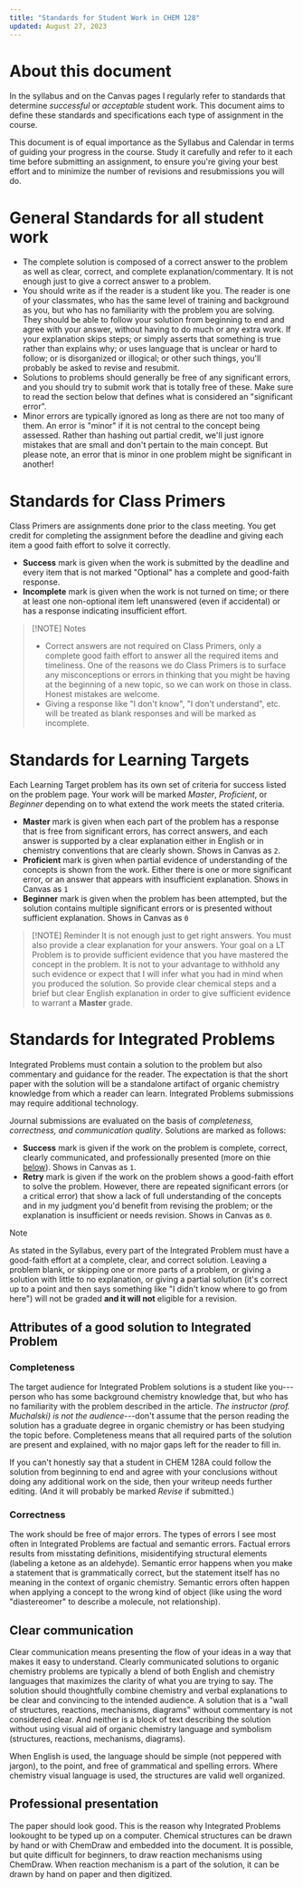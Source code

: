 ```yaml
---
title: "Standards for Student Work in CHEM 128"
updated: August 27, 2023
---
```


# About this document

In the syllabus and on the Canvas pages I regularly refer to standards that determine *successful* or *acceptable* student work. This document aims to define these standards and specifications each type of assignment in the course. 

This document is of equal importance as the Syllabus and Calendar in terms of guiding your progress in the course. Study it carefully and refer to it each time before submitting an assignment, to ensure you're giving your best effort and to minimize the number of revisions and resubmissions you will do.

# General Standards for all student work

- The complete solution is composed of a correct answer to the problem as well as clear, correct, and complete explanation/commentary. It is not enough just to give a correct answer to a problem. 
- You should write as if the reader is a student like you. The reader is one of your classmates, who has the same level of training and background as you, but who has no familiarity with the problem you are solving. They should be able to follow your solution from beginning to end and agree with your answer, without having to do much or any extra work. If your explanation skips steps; or simply asserts that something is true rather than explains why; or uses language that is unclear or hard to follow; or is disorganized or illogical; or other such things, you'll probably be asked to revise and resubmit. 
- Solutions to problems should generally be free of any significant errors, and you should try to submit work that is totally free of these. Make sure to read the section below that defines what is considered an "significant error". 
- Minor errors are typically ignored as long as there are not too many of them. An error is "minor" if it is not central to the concept being assessed. Rather than hashing out partial credit, we'll just ignore mistakes that are small and don't pertain to the main concept. But please note, an error that is minor in one problem might be significant in another! 


# Standards for Class Primers

Class Primers are assignments done prior to the class meeting. You get credit for completing the assignment before the deadline and giving each item a good faith effort to solve it correctly. 

- **Success** mark is given when the work is submitted by the deadline and every item that is not marked "Optional" has a complete and good-faith response. 
- **Incomplete** mark is given when the work is not turned on time; or there at least one non-optional item left unanswered (even if accidental) or has a response indicating insufficient effort. 

> [!NOTE] Notes
> - Correct answers are not required on Class Primers, only a complete good faith effort to answer all the required items and timeliness. One of the reasons we do Class Primers is to surface any misconceptions or errors in thinking that you might be having at the beginning of a new topic, so we can work on those in class. Honest mistakes are welcome.
> - Giving a response like "I don't know", "I don't understand", etc. will be treated as blank responses and will be marked as incomplete. 

# Standards for Learning Targets

Each Learning Target problem has its own set of criteria for success listed on the problem page. Your work will be marked *Master*, *Proficient*, or *Beginner* depending on to what extend the work meets the stated criteria.

- **Master** mark is given when each part of the problem has a response that is free from significant errors, has correct answers, and each answer is supported by a clear explanation either in English or in chemistry conventions that are clearly shown. Shows in Canvas as `2`. 
- **Proficient** mark is given when partial evidence of understanding of the concepts is shown from the work. Either there is one or more significant error, or an answer that appears with insufficient explanation. Shows in Canvas as `1`
- **Beginner** mark is given when the problem has been attempted, but the solution contains multiple significant errors or is presented without sufficient explanation. Shows in Canvas as `0`

> [!NOTE] Reminder
> It is not enough just to get right answers. You must also provide a clear explanation for your answers. Your goal on a LT Problem is to provide sufficient evidence that you have mastered the concept in the problem. It is not to your advantage to withhold any such evidence or expect that I will infer what you had in mind when you produced the solution. So provide clear chemical steps and a brief but clear English explanation in order to give sufficient evidence to warrant a **Master** grade.


# Standards for Integrated Problems

Integrated Problems must contain a solution to the problem but also commentary and guidance for the reader. The expectation is that the short paper with the solution will be a standalone artifact of organic chemistry knowledge from which a reader can learn. Integrated Problems submissions may require additional technology. 

Journal submissions are evaluated on the basis of *completeness, correctness, and communication quality*. Solutions are marked as follows:

- **Success** mark is given if the work on the problem is complete, correct, clearly communicated, and professionally presented (more on thie [below](#completeness)). Shows in Canvas as `1`. 
- **Retry** mark is given if the work on the problem shows a good-faith effort to solve the problem. However, there are repeated significant errors (or a critical error) that show a lack of full understanding of the concepts and in my judgment you'd benefit from revising the problem; or the explanation is insufficient or needs revision. Shows in Canvas as `0`.

> [!NOTE] 
> As stated in the Syllabus, every part of the Integrated Problem must have a good-faith effort at a complete, clear, and correct solution. Leaving a problem blank, or skipping one or more parts of a problem, or giving a solution with little to no explanation, or giving a partial solution (it's correct up to a point and then says something like "I didn't know where to go from here") will not be graded **and it will not** eligible for a revision.


## Attributes of a good solution to Integrated Problem

### Completeness

The target audience for Integrated Problem solutions is a student like you---person who has some background chemistry knowledge that, but who has no familiarity with the problem described in the article. *The instructor (prof. Muchalski) is not the audience*---don't assume that the person reading the solution has a graduate degree in organic chemistry or has been studying the topic before. Completeness means that all required parts of the solution are present and explained, with no major gaps left for the reader to fill in. 

If you can't honestly say that a student in CHEM 128A could follow the solution from beginning to end and agree with your conclusions without doing any additional work on the side, then your writeup needs further editing. (And it will probably be marked *Revise* if submitted.)

### Correctness

The work should be free of major errors. The types of errors I see most often in Integrated Problems are factual and semantic errors. Factual errors results from misstating definitions, misidentifying structural elements (labeling a ketone as an aldehyde). Semantic error happens when you make a statement that is grammatically correct, but the statement itself has no meaning in the context of organic chemistry. Semantic errors often happen when applying a concept to the wrong kind of object (like using the word "diastereomer" to describe a molecule, not relationship). 

## Clear communication

Clear communication means presenting the flow of your ideas in a way that makes it easy to understand. Clearly communicated solutions to organic chemistry problems are typically a blend of both English and chemistry languages that maximizes the clarity of what you are trying to say. The solution should thoughtfully combine chemistry and verbal explanations to be clear and convincing to the intended audience. A solution that is a "wall of structures, reactions, mechanisms, diagrams" without commentary is not considered clear. And neither is a block of text describing the solution without using visual aid of organic chemistry language and symbolism (structures, reactions, mechanisms, diagrams). 

When English is used, the language should be simple (not peppered with jargon), to the point, and free of grammatical and spelling errors. Where chemistry visual language is used, the structures are valid well organized. 

## Professional presentation

The paper should look good. This is the reason why Integrated Problems lookought to be typed up on a computer. Chemical structures can be drawn by hand or with ChemDraw and embedded into the document. It is possible, but quite difficult for beginners, to draw reaction mechanisms using ChemDraw. When reaction mechanism is a part of the solution, it can be drawn by hand on paper and then digitized. 